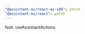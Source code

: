 ```yaml
---
"@assistant-ui/react-ai-sdk": patch
"@assistant-ui/react": patch
---
```


feat: useAssistantActions
